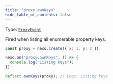 ```yaml
---
title: "proxy.ownKeys"
hide_table_of_contents: false
---
```


Type: [`ProxyEvent`](../../api/classes/ProxyEvent)

Fired when listing all enumerable property keys.

```javascript
const proxy = nexo.create({ x: 1, y: 2 });

nexo.on("proxy.ownKeys", () => {
  console.log("Listing keys");
});

Reflect.ownKeys(proxy); // Logs: Listing keys
```
